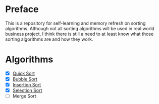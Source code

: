 # Preface
This is a repository for self-learning and memory refresh on sorting algorithms. Although not all sorting algorithms will
be used in real world business project, I think there is still a need to at least know what those sorting algorithms are
and how they work.

# Algorithms
- [x] [Quick Sort](./src/main/java/quicksort)
- [x] [Bubble Sort](./src/main/java/bubblesort)
- [x] [Insertion Sort](./src/main/java/insertionsort)
- [x] [Selection Sort](./src/main/java/selectionsort)
- [ ] Merge Sort
